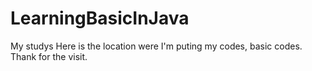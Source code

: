 # LearningBasicInJava
My studys
Here is the location were I'm puting my codes, basic codes.
Thank for the visit.

